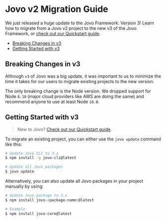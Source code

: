 # Jovo v2 Migration Guide

We just released a huge update to the Jovo Framework: Version 3! Learn how to migrate from a Jovo v2 project to the new v3 of the Jovo Framework, or [check out our Quickstart guide](../README.md '../quickstart').

* [Breaking Changes in v3](#breaking-changes-in-v3)
* [Getting Started with v3](#getting-started-with-v3)

## Breaking Changes in v3

Although `v3` of Jovo was a big update, it was important to us to minimize the time it takes for our users to migrate existing projects to the new version.

The only breaking change is the Node version. We dropped support for Node `8.10` (major cloud providers like AWS are doing the same) and recommend anyone to use at least Node `10.8`.

## Getting Started with v3

> New to Jovo? [Check out our Quickstart guide](../README.md '../quickstart').

To migrate an existing project, you can either use the `jovo update` command like this:

```sh
# Update Jovo CLI to 3.x
$ npm install -g jovo-cli@latest

# Update all Jovo packages
$ jovo update
```

Alternatively, you can also update all Jovo packages in your project manually by using:

```sh
# Update Jovo package to 3.x
$ npm install jovo-<package-name>@latest

# Example
$ npm install jovo-core@latest
```


<!--[metadata]: {"description": "Learn how to migrate from a Jovo v2 project to the new v3 of the Jovo Framework.", "route": "installation/v2-migration"}-->
